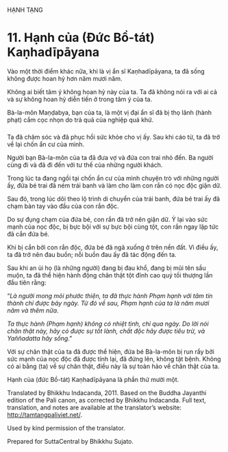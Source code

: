 HẠNH TẠNG

# 11\. Hạnh của (Đức Bồ-tát) Kaṇhadīpāyana

Vào một thời điểm khác nữa, khi là vị ẩn sĩ Kaṇhadīpāyana, ta đã sống không được hoan hỷ hơn năm mươi năm.

Không ai biết tâm ý không hoan hỷ này của ta. Ta đã không nói ra với ai cả và sự không hoan hỷ diễn tiến ở trong tâm ý của ta.

Bà-la-môn Maṇḍabya, bạn của ta, là một vị đại ẩn sĩ đã bị thọ lãnh (hành phạt) cắm cọc nhọn do trả quả của nghiệp quá khứ.

###   
  

Ta đã chăm sóc và đã phục hồi sức khỏe cho vị ấy. Sau khi cáo từ, ta đã trở về lại chốn ẩn cư của mình.

Người bạn Bà-la-môn của ta đã đưa vợ và đứa con trai nhỏ đến. Ba người cùng đi và đã đi đến với tư thế của những người khách.

Trong lúc ta đang ngồi tại chốn ẩn cư của mình chuyện trò với những người ấy, đứa bé trai đã ném trái banh và làm cho làm con rắn có nọc độc giận dữ.

Sau đó, trong lúc dõi theo lộ trình di chuyển của trái banh, đứa bé trai ấy đã chạm bàn tay vào đầu của con rắn độc.

Do sự đụng chạm của đứa bé, con rắn đã trở nên giận dữ. Ỷ lại vào sức mạnh của nọc độc, bị bực bội với sự bực bội cùng tột, con rắn ngay lập tức đã cắn đứa bé.

Khi bị cắn bởi con rắn độc, đứa bé đã ngã xuống ở trên nền đất. Vì điều ấy, ta đã trở nên đau buồn; nỗi buồn đau ấy đã tác động đến ta.

Sau khi an ủi họ (là những người) đang bị đau khổ, đang bị mũi tên sầu muộn, ta đã thể hiện hành động chân thật tột đỉnh cao quý tối thượng lần đầu tiên rằng:

“_Là người mong mỏi phước thiện, ta đã thực hành Phạm hạnh với tâm tín thành chỉ được bảy ngày. Từ đó về sau, Phạm hạnh của ta là năm mươi năm và thêm nữa_.

_Ta thực hành (Phạm hạnh) không có nhiệt tình, chỉ qua ngày. Do lời nói chân thật này, hãy có được sự tốt lành, chất độc hãy được tiêu trừ, và Yaññadatta_ _hãy sống_.”

Với sự chân thật của ta đã được thể hiện, đứa bé Bà-la-môn bị run rẩy bởi sức mạnh của nọc độc đã được tỉnh lại, đã đứng lên, không tật bệnh. Không có ai bằng (ta) về sự chân thật, điều này là sự toàn hảo về chân thật của ta.

Hạnh của (đức Bồ-tát) Kaṇhadīpāyana là phần thứ mười một.

Translated by Bhikkhu Indacanda, 2011. Based on the Buddha Jayanthi edition of the Pali canon, as corrected by Bhikkhu Indacanda. Full text, translation, and notes are available at the translator’s website: http://tamtangpaliviet.net/.

Used by kind permission of the translator.

Prepared for SuttaCentral by Bhikkhu Sujato.